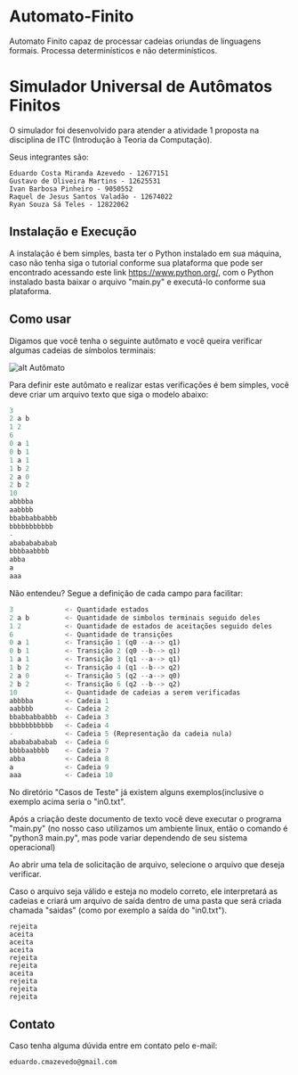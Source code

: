 # Automato-Finito

Automato Finito capaz de processar cadeias oriundas de linguagens formais.
Processa determinísticos e não determinísticos.

Simulador Universal de Autômatos Finitos
===============


O simulador foi desenvolvido para atender a atividade 1 proposta na disciplina de ITC (Introdução à Teoria da Computação).

Seus integrantes são:
```
Eduardo Costa Miranda Azevedo - 12677151
Gustavo de Oliveira Martins - 12625531
Ivan Barbosa Pinheiro - 9050552
Raquel de Jesus Santos Valadão - 12674022
Ryan Souza Sá Teles - 12822062
```

Instalação e Execução
----------

A instalação é bem simples, basta ter o Python instalado em sua máquina, caso não tenha siga o tutorial conforme sua plataforma que pode ser encontrado acessando este link https://www.python.org/, com o Python instalado basta baixar o arquivo "main.py" e executá-lo conforme sua plataforma.

Como usar
-----

Digamos que você tenha o seguinte autômato e você queira verificar algumas cadeias de símbolos terminais:

![alt Autômato](https://i.imgur.com/yeDN2CQ.png)

Para definir este autômato e realizar estas verificações é bem simples, você deve criar um arquivo texto que siga o modelo abaixo:

```py
3
2 a b
1 2
6
0 a 1
0 b 1
1 a 1
1 b 2
2 a 0
2 b 2
10
abbbba
aabbbb
bbabbabbabbb
bbbbbbbbbbb
-
abababababab
bbbbaabbbb
abba
a
aaa
```

Não entendeu? Segue a definição de cada campo para facilitar:

```py
3             <- Quantidade estados
2 a b         <- Quantidade de simbolos terminais seguido deles
1 2           <- Quantidade de estados de aceitações seguido deles
6             <- Quantidade de transições
0 a 1         <- Transição 1 (q0 --a--> q1)
0 b 1         <- Transição 2 (q0 --b--> q1)
1 a 1         <- Transição 3 (q1 --a--> q1)
1 b 2         <- Transição 4 (q1 --b--> q2)
2 a 0         <- Transição 5 (q2 --a--> q0)
2 b 2         <- Transição 6 (q2 --b--> q2)
10            <- Quantidade de cadeias a serem verificadas
abbbba        <- Cadeia 1
aabbbb        <- Cadeia 2
bbabbabbabbb  <- Cadeia 3
bbbbbbbbbbb   <- Cadeia 4
-             <- Cadeia 5 (Representação da cadeia nula)
abababababab  <- Cadeia 6
bbbbaabbbb    <- Cadeia 7
abba          <- Cadeia 8
a             <- Cadeia 9
aaa           <- Cadeia 10
```

No diretório  "Casos de Teste" já existem alguns exemplos(inclusive o exemplo acima seria o "in0.txt".

Após a criação deste documento de texto você deve executar o programa "main.py" (no nosso caso utilizamos um ambiente linux, então o comando é "python3 main.py", mas pode variar dependendo de seu sistema operacional)

Ao abrir uma tela de solicitação de arquivo, selecione o arquivo que deseja verificar.

Caso o arquivo seja válido e esteja no modelo correto, ele interpretará as cadeias e criará um arquivo de saída dentro de uma pasta que será criada chamada "saidas" (como por exemplo a saída do "in0.txt").

```
rejeita
aceita
aceita
aceita
rejeita
rejeita
aceita
rejeita
rejeita
rejeita
```

Contato
-----
Caso tenha alguma dúvida entre em contato pelo e-mail: 
```
eduardo.cmazevedo@gmail.com
```

